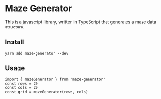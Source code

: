 # Maze Generator

This is a javascript library, written in TypeScript that generates a maze data structure. 

## Install 

```
yarn add maze-generator --dev
```

## Usage

```
import { mazeGenerator } from 'maze-generator'
const rows = 20
const cols = 20
const grid = mazeGenerator(rows, cols)
```
